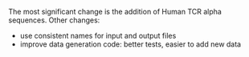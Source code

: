 The most significant change is the addition of Human TCR alpha sequences. Other changes:

- use consistent names for input and output files
- improve data generation code: better tests, easier to add new data
